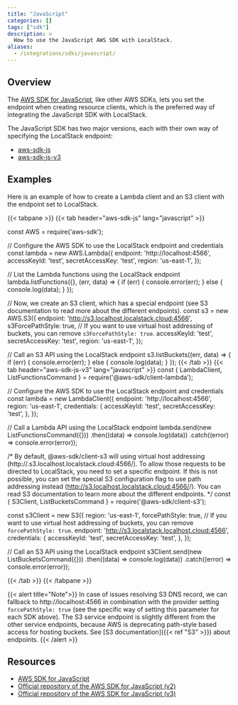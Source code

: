 ```yaml
---
title: "JavaScript"
categories: []
tags: ["sdk"]
description: >
  How to use the JavaScript AWS SDK with LocalStack.
aliases:
  - /integrations/sdks/javascript/
---
```


## Overview

The [AWS SDK for JavaScript](https://aws.amazon.com/sdk-for-javascript/), like other AWS SDKs, lets you set the endpoint when creating resource clients,
which is the preferred way of integrating the JavaScript SDK with LocalStack.

The JavaScript SDK has two major versions, each with their own way of specifying the LocalStack endpoint:

* [aws-sdk-js](https://github.com/aws/aws-sdk-js)
* [aws-sdk-js-v3](https://github.com/aws/aws-sdk-js-v3)

## Examples

Here is an example of how to create a Lambda client and an S3 client with the endpoint set to LocalStack.

{{< tabpane >}}
{{< tab header="aws-sdk-js" lang="javascript" >}}

const AWS = require('aws-sdk');

// Configure the AWS SDK to use the LocalStack endpoint and credentials
const lambda = new AWS.Lambda({
  endpoint: 'http://localhost:4566',
  accessKeyId: 'test',
  secretAccessKey: 'test',
  region: 'us-east-1',
});

// List the Lambda functions using the LocalStack endpoint
lambda.listFunctions({}, (err, data) => {
  if (err) {
    console.error(err);
  } else {
    console.log(data);
  }
});

// Now, we create an S3 client, which has a special endpoint (see S3 documentation to read more about the different endpoints).
const s3 = new AWS.S3({
  endpoint: 'http://s3.localhost.localstack.cloud:4566',
  s3ForcePathStyle: true,  // If you want to use virtual host addressing of buckets, you can remove `s3ForcePathStyle: true`. 
  accessKeyId: 'test',
  secretAccessKey: 'test',
  region: 'us-east-1',
});

// Call an S3 API using the LocalStack endpoint
s3.listBuckets((err, data) => {
  if (err) {
    console.error(err);
  } else {
    console.log(data);
  }
});
{{< /tab >}}
{{< tab header="aws-sdk-js-v3" lang="javascript" >}}
const { LambdaClient, ListFunctionsCommand } = require('@aws-sdk/client-lambda');

// Configure the AWS SDK to use the LocalStack endpoint and credentials
const lambda = new LambdaClient({
  endpoint: 'http://localhost:4566',
  region: 'us-east-1',
  credentials: {
    accessKeyId: 'test',
    secretAccessKey: 'test',
  },
});

// Call a Lambda API using the LocalStack endpoint
lambda.send(new ListFunctionsCommand({}))
  .then((data) => console.log(data))
  .catch((error) => console.error(error));


/* By default, @aws-sdk/client-s3 will using virtual host addressing (http://<bucket-name>.s3.localhost.localstack.cloud:4566/<key-name>). To allow those requests to be directed to LocalStack, you need to set a specific endpoint. If this is not possible, you can set the special S3 configuration flag to use path addressing instead (http://s3.localhost.localstack.cloud:4566/<bucket-name>/<key-name>). You can read S3 documentation to learn more about the different endpoints. 
*/
const { S3Client, ListBucketsCommand } = require('@aws-sdk/client-s3');

const s3Client = new S3({
  region: 'us-east-1',
  forcePathStyle: true,  // If you want to use virtual host addressing of buckets, you can remove `forcePathStyle: true`. 
  endpoint: 'http://s3.localstack.localhost.cloud:4566',
  credentials: {
    accessKeyId: 'test',
    secretAccessKey: 'test',
  },
});

// Call an S3 API using the LocalStack endpoint
s3Client.send(new ListBucketsCommand({}))
  .then((data) => console.log(data))
  .catch((error) => console.error(error));
  

{{< /tab >}}
{{< /tabpane >}}

{{< alert title="Note">}}
In case of issues resolving S3 DNS record, we can fallback to http://localhost:4566 in combination with the provider setting `forcePathStyle: true` (see the specific way of setting this parameter for each SDK above). The S3 service endpoint is slightly different from the other service endpoints, because AWS is deprecating path-style based access for hosting buckets. See [S3 documentation]({{< ref "S3" >}}) about endpoints.
{{< /alert >}}


## Resources

* [AWS SDK for JavaScript](https://aws.amazon.com/sdk-for-javascript/)
* [Official repository of the AWS SDK for JavaScript (v2)](https://github.com/aws/aws-sdk-js)
* [Official repository of the AWS SDK for JavaScript (v3)](https://github.com/aws/aws-sdk-js-v3)
